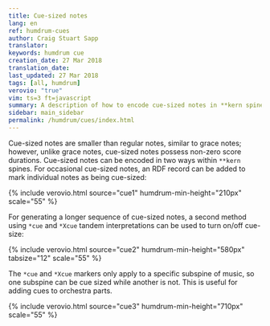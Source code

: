 ```yaml
---
title: Cue-sized notes
lang: en
ref: humdrum-cues
author: Craig Stuart Sapp
translator: 
keywords: humdrum cue
creation_date: 27 Mar 2018
translation_date: 
last_updated: 27 Mar 2018
tags: [all, humdrum]
verovio: "true"
vim: ts=3 ft=javascript
summary: A description of how to encode cue-sized notes in **kern spines.
sidebar: main_sidebar
permalink: /humdrum/cues/index.html
---
```


Cue-sized notes are smaller than regular notes, similar to grace
notes; however, unlike grace notes, cue-sized notes possess non-zero
score durations.  Cue-sized notes can be encoded in two ways within
`**kern` spines.  For occasional cue-sized notes, an RDF record can
be added to mark individual notes as being cue-sized:


{% include verovio.html
	source="cue1"
	humdrum-min-height="210px"
	scale="55"
%}
<script type="application/json" id="cue1">
**kern
4e
*^
4g	8gN\L
.	8aNJ
*v	*v
4b
=
*-
!!!RDF**kern: N = cue size
</script>


For generating a longer sequence of cue-sized notes, a second method using `*cue` 
and `*Xcue` tandem interpretations can be used to turn on/off cue-size:

{% include verovio.html
	source="cue2"
	humdrum-min-height="580px"
	tabsize="12"
	scale="55"
%}
<script type="application/json" id="cue2">
**kern	**kern
*clefF4	*clefG2
*M3/4	*M3/4
=	=
*	*Xtuplet
*	*cue
*	*rscale:2
4G 4c 4f	(>20ddL>
.	20ee
.	20dd
.	20cc#
.	20dd
4G 4B 4f	20dd#
.	20ee
.	20ff
.	20ff#
.	20gg
4G 4B 4f	20gg#
.	20bb
.	20aa
.	20ggn
.	20ffnJ)
*	*Xcue
*	*rscale:1
=	=
4G 4B 4e	2.ee
4G 4B 4e	.
4G 4B 4e	.
=	=
*-	*-
!!!RDF**kern: > = above
</script>


The `*cue` and `*Xcue` markers only apply to a specific subspine of music, so one 
subspine can be cue sized while another is not.  This is useful for adding 
cues to orchestra parts.


{% include verovio.html
	source="cue3"
	humdrum-min-height="710px"
	scale="55"
%}
<script type="application/json" id="cue3">
**kern
*M4/4
=1
*^
*	*cue
!	!LO:TX:b:t=vlas.
1r	4e
.	4f
.	4e
.	4c
*	*Xcue
=2	=2
*cue	*
!LO:TX:a:t=vlns.	!
4ee	1r
4ff	.
4ee	.
4cc	.
*Xcue	*
=3	=3
*cue	*
8ffL	2r
8eeJ	.
8ddL	.
8ccJ	.
!	!LO:TX:a:B:t=solo
2ryy	16ffLL
.	16ee
.	16dd
.	16ccJJ
.	16bLL
.	16a
.	16g
.	16fJJ
*Xcue	*
*v	*v
=
*-
</script>


